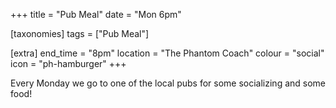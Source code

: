 +++
title = "Pub Meal"
date = "Mon 6pm"

[taxonomies]
tags = ["Pub Meal"]

[extra]
end_time = "8pm"
location = "The Phantom Coach"
colour = "social"
icon = "ph-hamburger"
+++

Every Monday we go to one of the local pubs for some socializing and some food!